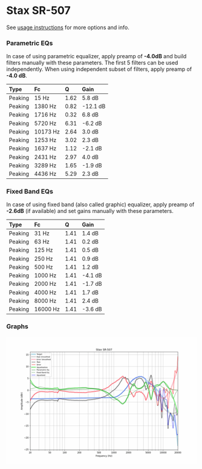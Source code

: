 # Stax SR-507
See [usage instructions](https://github.com/jaakkopasanen/AutoEq#usage) for more options and info.

### Parametric EQs
In case of using parametric equalizer, apply preamp of **-4.0dB** and build filters manually
with these parameters. The first 5 filters can be used independently.
When using independent subset of filters, apply preamp of **-4.0 dB**.

| Type    | Fc       |    Q | Gain     |
|:--------|:---------|:-----|:---------|
| Peaking | 15 Hz    | 1.62 | 5.8 dB   |
| Peaking | 1380 Hz  | 0.82 | -12.1 dB |
| Peaking | 1716 Hz  | 0.32 | 6.8 dB   |
| Peaking | 5720 Hz  | 6.31 | -6.2 dB  |
| Peaking | 10173 Hz | 2.64 | 3.0 dB   |
| Peaking | 1253 Hz  | 3.02 | 2.3 dB   |
| Peaking | 1637 Hz  | 1.12 | -2.1 dB  |
| Peaking | 2431 Hz  | 2.97 | 4.0 dB   |
| Peaking | 3289 Hz  | 1.65 | -1.9 dB  |
| Peaking | 4436 Hz  | 5.29 | 2.3 dB   |

### Fixed Band EQs
In case of using fixed band (also called graphic) equalizer, apply preamp of **-2.6dB**
(if available) and set gains manually with these parameters.

| Type    | Fc       |    Q | Gain    |
|:--------|:---------|:-----|:--------|
| Peaking | 31 Hz    | 1.41 | 1.4 dB  |
| Peaking | 63 Hz    | 1.41 | 0.2 dB  |
| Peaking | 125 Hz   | 1.41 | 0.5 dB  |
| Peaking | 250 Hz   | 1.41 | 0.9 dB  |
| Peaking | 500 Hz   | 1.41 | 1.2 dB  |
| Peaking | 1000 Hz  | 1.41 | -4.1 dB |
| Peaking | 2000 Hz  | 1.41 | -1.7 dB |
| Peaking | 4000 Hz  | 1.41 | 1.7 dB  |
| Peaking | 8000 Hz  | 1.41 | 2.4 dB  |
| Peaking | 16000 Hz | 1.41 | -3.6 dB |

### Graphs
![](./Stax%20SR-507.png)